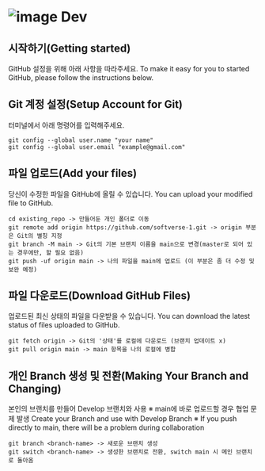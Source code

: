 # ![image](https://github.com/HnueeJimin/softverse/assets/171033088/5ec6b8e3-b85a-4b55-a64c-3ed47f4aa4c0) Dev


## 시작하기(Getting started)

GitHub 설정을 위해 아래 사항을 따라주세요.
To make it easy for you to started GitHub, please follow the instructions below.

## Git 계정 설정(Setup Account for Git)
터미널에서 아래 명령어를 입력해주세요.

```
git config --global user.name "your name"
git config --global user.email "example@gmail.com"
```

## 파일 업로드(Add your files)
당신이 수정한 파일을 GitHub에 올릴 수 있습니다.
You can upload your modified file to GitHub.

```
cd existing_repo -> 만들어둔 개인 폴더로 이동
git remote add origin https://github.com/softverse-1.git -> origin 부분은 Git의 별칭 지정
git branch -M main -> Git의 기본 브랜치 이름을 main으로 변경(master로 되어 있는 경우에만, 할 필요 없음)
git push -uf origin main -> 나의 파일을 main에 업로드 (이 부분은 좀 더 수정 및 보완 예정)
```

## 파일 다운로드(Download GitHub Files)
업로드된 최신 상태의 파일을 다운받을 수 있습니다.
You can download the latest status of files uploaded to GitHub.

```
git fetch origin -> Git의 '상태'를 로컬에 다운로드 (브랜치 업데이트 x)
git pull origin main -> main 항목을 나의 로컬에 병합
```

## 개인 Branch 생성 및 전환(Making Your Branch and Changing)
본인의 브랜치를 만들어 Develop 브랜치와 사용 ※ main에 바로 업로드할 경우 협업 문제 발생
Create your Branch and use with Develop Branch ※ If you push directly to main, there will be a problem during collaboration

```
git branch <branch-name> -> 새로운 브랜치 생성
git switch <branch-name> -> 생성한 브랜치로 전환, switch main 시 메인 브랜치로 돌아옴
```